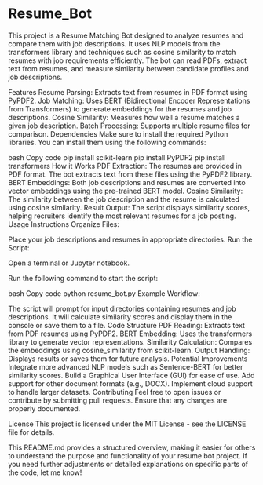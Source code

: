 # Resume_Bot
This project is a Resume Matching Bot designed to analyze resumes and compare them with job descriptions. It uses NLP models from the transformers library and techniques such as cosine similarity to match resumes with job requirements efficiently. The bot can read PDFs, extract text from resumes, and measure similarity between candidate profiles and job descriptions.

Features
Resume Parsing: Extracts text from resumes in PDF format using PyPDF2.
Job Matching: Uses BERT (Bidirectional Encoder Representations from Transformers) to generate embeddings for the resumes and job descriptions.
Cosine Similarity: Measures how well a resume matches a given job description.
Batch Processing: Supports multiple resume files for comparison.
Dependencies
Make sure to install the required Python libraries. You can install them using the following commands:

bash
Copy code
pip install scikit-learn
pip install PyPDF2
pip install transformers
How it Works
PDF Extraction: The resumes are provided in PDF format. The bot extracts text from these files using the PyPDF2 library.
BERT Embeddings: Both job descriptions and resumes are converted into vector embeddings using the pre-trained BERT model.
Cosine Similarity: The similarity between the job description and the resume is calculated using cosine similarity.
Result Output: The script displays similarity scores, helping recruiters identify the most relevant resumes for a job posting.
Usage Instructions
Organize Files:

Place your job descriptions and resumes in appropriate directories.
Run the Script:

Open a terminal or Jupyter notebook.

Run the following command to start the script:

bash
Copy code
python resume_bot.py
Example Workflow:

The script will prompt for input directories containing resumes and job descriptions.
It will calculate similarity scores and display them in the console or save them to a file.
Code Structure
PDF Reading: Extracts text from PDF resumes using PyPDF2.
BERT Embedding: Uses the transformers library to generate vector representations.
Similarity Calculation: Compares the embeddings using cosine_similarity from scikit-learn.
Output Handling: Displays results or saves them for future analysis.
Potential Improvements
Integrate more advanced NLP models such as Sentence-BERT for better similarity scores.
Build a Graphical User Interface (GUI) for ease of use.
Add support for other document formats (e.g., DOCX).
Implement cloud support to handle larger datasets.
Contributing
Feel free to open issues or contribute by submitting pull requests. Ensure that any changes are properly documented.

License
This project is licensed under the MIT License - see the LICENSE file for details.

This README.md provides a structured overview, making it easier for others to understand the purpose and functionality of your resume bot project. If you need further adjustments or detailed explanations on specific parts of the code, let me know! ​
